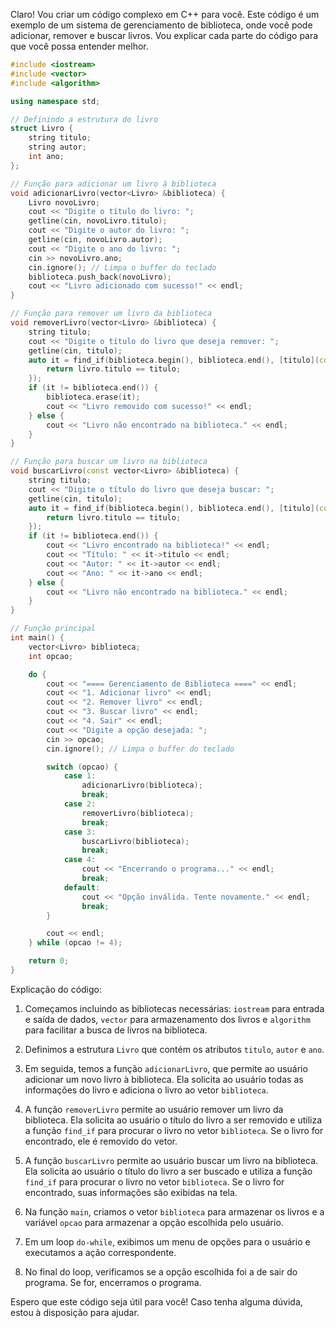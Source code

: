Claro! Vou criar um código complexo em C++ para você. Este código é um exemplo de um sistema de gerenciamento de biblioteca, onde você pode adicionar, remover e buscar livros. Vou explicar cada parte do código para que você possa entender melhor.

```cpp
#include <iostream>
#include <vector>
#include <algorithm>

using namespace std;

// Definindo a estrutura do livro
struct Livro {
    string titulo;
    string autor;
    int ano;
};

// Função para adicionar um livro à biblioteca
void adicionarLivro(vector<Livro> &biblioteca) {
    Livro novoLivro;
    cout << "Digite o título do livro: ";
    getline(cin, novoLivro.titulo);
    cout << "Digite o autor do livro: ";
    getline(cin, novoLivro.autor);
    cout << "Digite o ano do livro: ";
    cin >> novoLivro.ano;
    cin.ignore(); // Limpa o buffer do teclado
    biblioteca.push_back(novoLivro);
    cout << "Livro adicionado com sucesso!" << endl;
}

// Função para remover um livro da biblioteca
void removerLivro(vector<Livro> &biblioteca) {
    string titulo;
    cout << "Digite o título do livro que deseja remover: ";
    getline(cin, titulo);
    auto it = find_if(biblioteca.begin(), biblioteca.end(), [titulo](const Livro &livro) {
        return livro.titulo == titulo;
    });
    if (it != biblioteca.end()) {
        biblioteca.erase(it);
        cout << "Livro removido com sucesso!" << endl;
    } else {
        cout << "Livro não encontrado na biblioteca." << endl;
    }
}

// Função para buscar um livro na biblioteca
void buscarLivro(const vector<Livro> &biblioteca) {
    string titulo;
    cout << "Digite o título do livro que deseja buscar: ";
    getline(cin, titulo);
    auto it = find_if(biblioteca.begin(), biblioteca.end(), [titulo](const Livro &livro) {
        return livro.titulo == titulo;
    });
    if (it != biblioteca.end()) {
        cout << "Livro encontrado na biblioteca!" << endl;
        cout << "Título: " << it->titulo << endl;
        cout << "Autor: " << it->autor << endl;
        cout << "Ano: " << it->ano << endl;
    } else {
        cout << "Livro não encontrado na biblioteca." << endl;
    }
}

// Função principal
int main() {
    vector<Livro> biblioteca;
    int opcao;

    do {
        cout << "==== Gerenciamento de Biblioteca ====" << endl;
        cout << "1. Adicionar livro" << endl;
        cout << "2. Remover livro" << endl;
        cout << "3. Buscar livro" << endl;
        cout << "4. Sair" << endl;
        cout << "Digite a opção desejada: ";
        cin >> opcao;
        cin.ignore(); // Limpa o buffer do teclado

        switch (opcao) {
            case 1:
                adicionarLivro(biblioteca);
                break;
            case 2:
                removerLivro(biblioteca);
                break;
            case 3:
                buscarLivro(biblioteca);
                break;
            case 4:
                cout << "Encerrando o programa..." << endl;
                break;
            default:
                cout << "Opção inválida. Tente novamente." << endl;
                break;
        }

        cout << endl;
    } while (opcao != 4);

    return 0;
}
```

Explicação do código:

1. Começamos incluindo as bibliotecas necessárias: `iostream` para entrada e saída de dados, `vector` para armazenamento dos livros e `algorithm` para facilitar a busca de livros na biblioteca.

2. Definimos a estrutura `Livro` que contém os atributos `titulo`, `autor` e `ano`.

3. Em seguida, temos a função `adicionarLivro`, que permite ao usuário adicionar um novo livro à biblioteca. Ela solicita ao usuário todas as informações do livro e adiciona o livro ao vetor `biblioteca`.

4. A função `removerLivro` permite ao usuário remover um livro da biblioteca. Ela solicita ao usuário o título do livro a ser removido e utiliza a função `find_if` para procurar o livro no vetor `biblioteca`. Se o livro for encontrado, ele é removido do vetor.

5. A função `buscarLivro` permite ao usuário buscar um livro na biblioteca. Ela solicita ao usuário o título do livro a ser buscado e utiliza a função `find_if` para procurar o livro no vetor `biblioteca`. Se o livro for encontrado, suas informações são exibidas na tela.

6. Na função `main`, criamos o vetor `biblioteca` para armazenar os livros e a variável `opcao` para armazenar a opção escolhida pelo usuário.

7. Em um loop `do-while`, exibimos um menu de opções para o usuário e executamos a ação correspondente.

8. No final do loop, verificamos se a opção escolhida foi a de sair do programa. Se for, encerramos o programa.

Espero que este código seja útil para você! Caso tenha alguma dúvida, estou à disposição para ajudar.